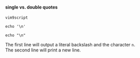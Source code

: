#### single vs. double quotes

```
vim9script

echo '\n'

echo "\n"
```
The first line will output a literal backslash and the character `n`.\
The second line will print a new line.
